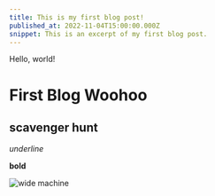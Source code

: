 ```yaml
---
title: This is my first blog post!
published_at: 2022-11-04T15:00:00.000Z
snippet: This is an excerpt of my first blog post.
---
```


Hello, world!

# First Blog Woohoo

## scavenger hunt

_underline_

**bold**

![wide machine](SCAVDMS1.png)
